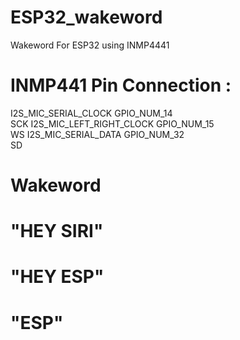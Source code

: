 # ESP32_wakeword
Wakeword For ESP32 using INMP4441

# INMP441 Pin Connection :
I2S_MIC_SERIAL_CLOCK GPIO_NUM_14</br> SCK
I2S_MIC_LEFT_RIGHT_CLOCK GPIO_NUM_15</br> WS
I2S_MIC_SERIAL_DATA GPIO_NUM_32</br> SD

# Wakeword
# "HEY SIRI"
# "HEY ESP"
# "ESP"
